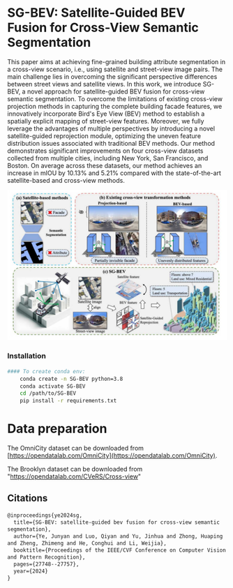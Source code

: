 # SG-BEV: Satellite-Guided BEV Fusion for Cross-View Semantic Segmentation
This paper aims at achieving fine-grained building attribute segmentation in a cross-view scenario, i.e., using satellite and street-view image pairs. The main challenge lies in overcoming the significant perspective differences between street views and satellite views. In this work, we introduce SG-BEV, a novel approach for satellite-guided BEV fusion for cross-view semantic segmentation. To overcome the limitations of existing cross-view projection methods in capturing the complete building facade features, we innovatively incorporate Bird's Eye View (BEV) method to establish a spatially explicit mapping of street-view features. Moreover, we fully leverage the advantages of multiple perspectives by introducing a novel satellite-guided reprojection module, optimizing the uneven feature distribution issues associated with traditional BEV methods. Our method demonstrates significant improvements on four cross-view datasets collected from multiple cities, including New York, San Francisco, and Boston. On average across these datasets, our method achieves an increase in mIOU by 10.13% and 5.21% compared with the state-of-the-art satellite-based and cross-view methods.

<img src="SG-BEV.png" alt="method" width="700"/>


### Installation
```bash
#### To create conda env:
    conda create -n SG-BEV python=3.8
    conda activate SG-BEV
    cd /path/to/SG-BEV
    pip install -r requirements.txt
```

# Data preparation

The OmniCity dataset can be downloaded from [https://opendatalab.com/OmniCity](https://opendatalab.com/OmniCity).

The Brooklyn dataset can be downloaded from "https://opendatalab.com/CVeRS/Cross-view"

## Citations
```shell
@inproceedings{ye2024sg,
  title={SG-BEV: satellite-guided bev fusion for cross-view semantic segmentation},
  author={Ye, Junyan and Luo, Qiyan and Yu, Jinhua and Zhong, Huaping and Zheng, Zhimeng and He, Conghui and Li, Weijia},
  booktitle={Proceedings of the IEEE/CVF Conference on Computer Vision and Pattern Recognition},
  pages={27748--27757},
  year={2024}
}
```
